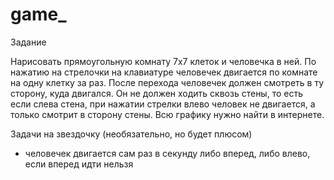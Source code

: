 # game_
Задание

Нарисовать прямоугольную комнату 7х7 клеток и человечка в ней. По нажатию на стрелочки на клавиатуре человечек двигается по комнате на одну клетку за раз. После перехода человечек должен смотреть в ту сторону, куда двигался. Он не должен ходить сквозь стены, то есть если слева стена, при нажатии стрелки влево человек не двигается, а только смотрит в сторону стены. Всю графику нужно найти в интернете.

Задачи на звездочку (необязательно, но будет плюсом)

- человечек двигается сам раз в секунду либо вперед, либо влево, если вперед идти нельзя
